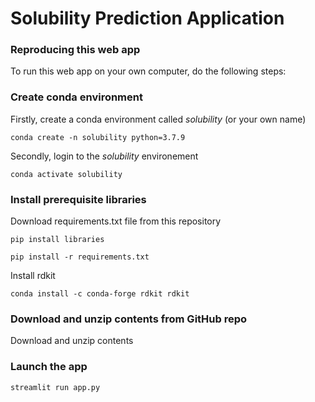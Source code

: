 # Solubility Prediction Application

### Reproducing this web app
To run this web app on your own computer, do the following steps:

### Create conda environment
Firstly, create a conda environment called *solubility* (or your own name)
```
conda create -n solubility python=3.7.9
```
Secondly, login to the *solubility* environement
```
conda activate solubility
```
### Install prerequisite libraries

Download requirements.txt file from this repository

```
pip install libraries
```
```
pip install -r requirements.txt
```


Install rdkit
```
conda install -c conda-forge rdkit rdkit
```

###  Download and unzip contents from GitHub repo

Download and unzip contents 

###  Launch the app

```
streamlit run app.py
```
